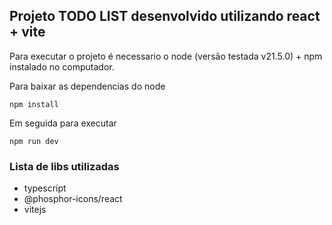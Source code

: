 ## Projeto TODO LIST desenvolvido utilizando react + vite

Para executar o projeto é necessario o node (versão testada v21.5.0) + npm instalado no computador.

Para baixar as dependencias do node
```
npm install
```

Em seguida para executar
```
npm run dev
```


### Lista de libs utilizadas

* typescript
* @phosphor-icons/react
* vitejs



